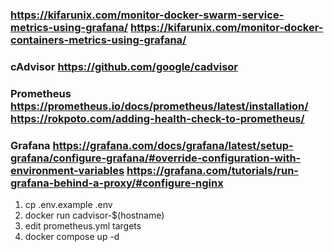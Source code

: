 ### https://kifarunix.com/monitor-docker-swarm-service-metrics-using-grafana/ https://kifarunix.com/monitor-docker-containers-metrics-using-grafana/

### cAdvisor https://github.com/google/cadvisor

### Prometheus https://prometheus.io/docs/prometheus/latest/installation/ https://rokpoto.com/adding-health-check-to-prometheus/

### Grafana https://grafana.com/docs/grafana/latest/setup-grafana/configure-grafana/#override-configuration-with-environment-variables https://grafana.com/tutorials/run-grafana-behind-a-proxy/#configure-nginx

1. cp .env.example .env
2. docker run cadvisor-$(hostname)
3. edit prometheus.yml targets
4. docker compose up -d
